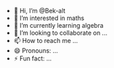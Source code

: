 - 👋 Hi, I’m @Bek-alt
- 👀 I’m interested in maths
- 🌱 I’m currently learning algebra
- 💞️ I’m looking to collaborate on ...
- 📫 How to reach me ...
- 😄 Pronouns: ...
- ⚡ Fun fact: ...

<!---
Bek-alt/Bek-alt is a ✨ special ✨ repository because its `README.md` (this file) appears on your GitHub profile.
You can click the Preview link to take a look at your changes.
--->
